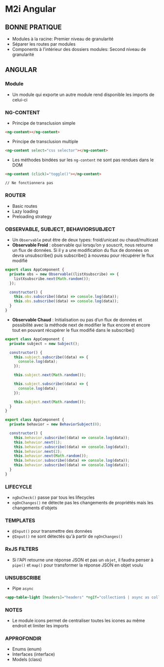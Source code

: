 # M2i Angular

## BONNE PRATIQUE

- Modules à la racine: Premier niveau de granularité
- Séparer les routes par modules
- Components à l'intérieur des dossiers modules: Second niveau de granularité

## ANGULAR

### **Module**

- Un module qui exporte un autre module rend disponible les imports de celui-ci

### NG-CONTENT

- Principe de transclusion simple

```html
<ng-content></ng-content>
```

- Principe de transclusion multiple

```html
<ng-content select="css selector"></ng-content>
```

- Les méthodes bindées sur les `ng-content` ne sont pas rendues dans le DOM

```html
<ng-content (click)="toggle()"></ng-content>

// Ne fonctionnera pas
```

### ROUTER

- Basic routes
- Lazy loading
- Preloading strategy

### OBSERVABLE, SUBJECT, BEHAVIORSUBJECT

- Un `Observable` peut être de deux types: froid/unicast ou chaud/multicast
- **Observable Froid** : observable qui lorsqu’on y souscrit, nous retourne un flux de données. Si il y a une modification du flux de données on devra unsubscribe() puis subscribe() à nouveau pour récupérer le flux modifié

```js
export class AppComponent {
  private obs = new Observable((listXsubscribe) => {
    listXsubscribe.next(Math.random());
  });

  constructor() {
    this.obs.subscribe((data) => console.log(data));
    this.obs.subscribe((data) => console.log(data));
  }
}
```

- **Observable Chaud** : Initialisation ou pas d’un flux de données et possibilité avec la méthode next de modifier le flux encore et encore tout en pouvant récupérer le flux modifié dans le subscribe()

```js
export class AppComponent {
  private subject = new Subject();

  constructor() {
    this.subject.subscribe((data) => {
      console.log(data);
    });

    this.subject.next(Math.random());

    this.subject.subscribe((data) => {
      console.log(data);
    });

    this.subject.next(Math.random());
  }
}
```

```js
export class AppComponent {
  private behavior = new BehaviorSubject(0);

  constructor() {
    this.behavior.subscribe((data) => console.log(data));
    this.behavior.next(1);
    this.behavior.subscribe((data) => console.log(data));
    this.behavior.next(2);
    this.behavior.next(Math.random());
    this.behavior.subscribe((data) => console.log(data));
    this.behavior.subscribe((data) => console.log(data));
  }
}
```

### LIFECYCLE

- `ngDoCheck()` passe par tous les lifecycles
- `ngOnChanges()` ne détecte pas les changements de propriétés mais les changements d'objets

### TEMPLATES

- `@Input()` pour transmettre des données
- `@Input()` ne sont détectés qu'à partir de `ngOnChanges()`

### RxJS FILTERS

- Si l'API retourne une réponse JSON et pas un `objet`, il faudra penser à `pipe()` et `map()` pour transformer la réponse JSON en objet voulu

### UNSUBSCRIBE

- Pipe `async`
```html
<app-table-light [headers]="headers" *ngIf="collection$ | async as collection">
```

### NOTES

- Le module icons permet de centraliser toutes les icones au même endroit et limiter les imports

### APPROFONDIR

- Enums (enum)
- Interfaces (interface)
- Models (class)
